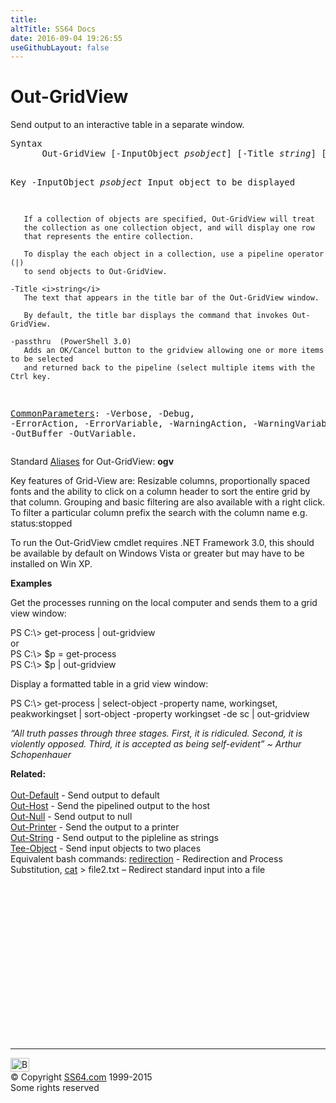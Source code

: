 ```yaml
---
title:
altTitle: SS64 Docs
date: 2016-09-04 19:26:55
useGithubLayout: false
---
```

<!-- #BeginLibraryItem "/Library/head_ps.lbi" --><!-- #EndLibraryItem --><h1>Out-GridView</h1> 
<p>Send output to an interactive table in a separate window.</p>
<pre>Syntax
      Out-GridView [-InputObject <i>psobject</i>] [-Title <i>string</i>] [<i>CommonParameters</i>]

Key
   -InputObject <i>psobject</i>
       Input object to be displayed

       If a collection of objects are specified, Out-GridView will treat
       the collection as one collection object, and will display one row
       that represents the entire collection.

       To display the each object in a collection, use a pipeline operator (|)
       to send objects to Out-GridView.

    -Title <i>string</i>
       The text that appears in the title bar of the Out-GridView window. 

       By default, the title bar displays the command that invokes Out-GridView.

    -passthru  (PowerShell 3.0)
       Adds an OK/Cancel button to the gridview allowing one or more items to be selected
       and returned back to the pipeline (select multiple items with the Ctrl key.

   <a href="common.html">CommonParameters</a>:
       -Verbose, -Debug, -ErrorAction, -ErrorVariable, -WarningAction, -WarningVariable,
       -OutBuffer -OutVariable.</pre>
<p>Standard <a href="get-alias.html">Aliases</a> for Out-GridView:<span class="code"> <b>ogv</b></span></p>
<p>Key features of Grid-View are: Resizable columns, proportionally spaced fonts and the ability to click on a column header to sort the entire grid by that column. Grouping and basic filtering are also available with a right click. To filter a particular column prefix the search with the column name e.g. <span class="code">status:stopped</span></p>
<p>To run the Out-GridView cmdlet requires  .NET Framework 3.0, this should be available by default on Windows Vista or greater but may have to be installed on Win XP.</p>
<p><b>Examples</b></p>
<p>Get the processes running on the local computer and sends them to a grid view window:</p>
<p><span class="code">PS C:\&gt; get-process | out-gridview<br>
</span>or<br>
<span class="code">PS C:\&gt; $p = get-process</span><br>
<span class="code">PS C:\&gt; $p | out-gridview</span></p>
<p>Display a formatted table in a grid view window:</p>
<p class="code">PS C:\&gt; get-process | select-object -property name, workingset, peakworkingset | sort-object -property workingset -de
sc | out-gridview</p>
<p class="quote"><i>“All truth passes through three stages. First, it is ridiculed. Second, it is violently opposed. Third, it is accepted as being self-evident”  ~ Arthur Schopenhauer</i></p>
<p><b>Related:</b><br>
<br>
<a href="out-default.html">Out-Default</a> - Send output to default<br>
<a href="out-host.html">Out-Host</a> - Send the pipelined output to the host <br>
<a href="out-null.html">Out-Null</a> - Send output to null <br>
<a href="out-printer.html">Out-Printer</a> - Send the output to a printer <br>
<a href="out-string.html">Out-String</a> - Send output to the pipleline as strings<br>
<a href="tee-object.html">Tee-Object</a> - Send input objects to two places<br>
Equivalent bash commands: <a href="../bash/syntax-redirection.html">redirection</a> - Redirection and Process Substitution, <a href="../bash/cat.html">cat</a> &gt; file2.txt – Redirect standard input into a file</p><!-- #BeginLibraryItem "/Library/foot_ps.lbi" --><p><script async="" src="//pagead2.googlesyndication.com/pagead/js/adsbygoogle.js"></script>
<!-- PowerShell300 -->
<ins class="adsbygoogle" style="display:inline-block;width:300px;height:250px" data-ad-client="ca-pub-6140977852749469" data-ad-slot="6253539900"></ins>
<script>
(adsbygoogle = window.adsbygoogle || []).push({});
</script></p>
<hr>
<div id="bl" class="footer"><a href="#"><img src="../images/top.png" width="30" height="22" alt="Back to the Top"></a></div>
<div id="br" class="footer, tagline">© Copyright <a href="http://ss64.com/">SS64.com</a> 1999-2015<br>
Some rights reserved</div><!-- #EndLibraryItem -->

